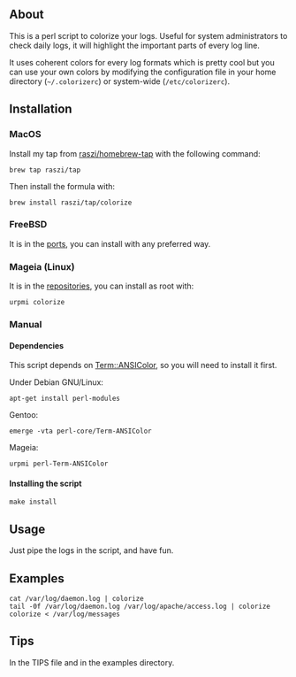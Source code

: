 ## About

This is a perl script to colorize your logs. Useful for system administrators to check daily logs, it will highlight the important parts of every log line.

It uses coherent colors for every log formats which is pretty cool but you can use your own colors by modifying the configuration file in your home directory (`~/.colorizerc`) or system-wide (`/etc/colorizerc`).

## Installation

### MacOS

Install my tap from [raszi/homebrew-tap][3] with the following command:

```shell
brew tap raszi/tap
```

Then install the formula with:

```shell
brew install raszi/tap/colorize
```

### FreeBSD

It is in the [ports][2], you can install with any preferred way.

### Mageia (Linux)

It is in the [repositories][4], you can install as root with:

```shell
urpmi colorize
```

### Manual

#### Dependencies

This script depends on [Term::ANSIColor][1], so you will need to install it first.

Under Debian GNU/Linux:

```shell
apt-get install perl-modules
```

Gentoo:

```shell
emerge -vta perl-core/Term-ANSIColor
```

Mageia:

```shell
urpmi perl-Term-ANSIColor
```

#### Installing the script

```shell
make install
```

## Usage

Just pipe the logs in the script, and have fun.

## Examples

```shell
cat /var/log/daemon.log | colorize
tail -0f /var/log/daemon.log /var/log/apache/access.log | colorize
colorize < /var/log/messages
```

## Tips

In the TIPS file and in the examples directory.

[1]: http://search.cpan.org/perldoc/Term::ANSIColor
[2]: http://svnweb.freebsd.org/ports/head/sysutils/colorize
[3]: https://github.com/raszi/homebrew-tap
[4]: http://madb.mageia.org/package/show/application/0/name/colorize
